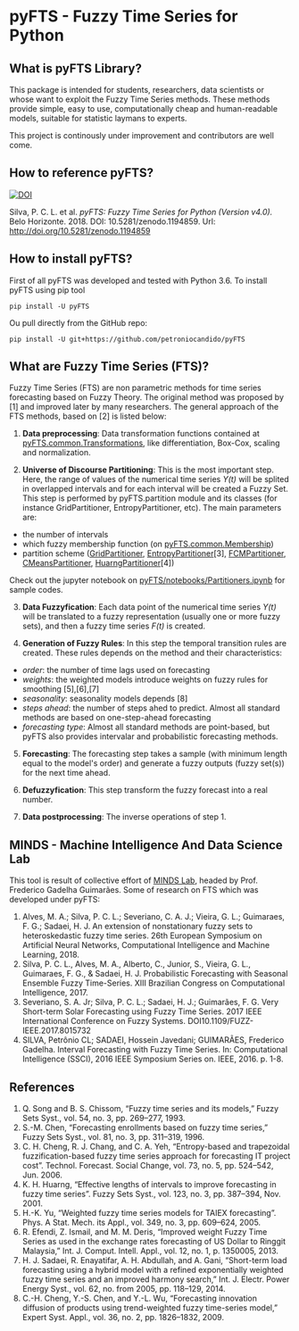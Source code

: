 # pyFTS - Fuzzy Time Series for Python

## What is pyFTS Library?

This package is intended for students, researchers, data scientists or whose want to exploit the Fuzzy Time Series methods. These methods provide simple, easy to use, computationally cheap and human-readable models, suitable for statistic laymans to experts.

This project is continously under improvement and contributors are well come.

## How to reference pyFTS?

[![DOI](https://zenodo.org/badge/DOI/10.5281/zenodo.1194859.svg)](https://doi.org/10.5281/zenodo.1194859)

 Silva, P. C. L. et al. *pyFTS: Fuzzy Time Series for Python (Version v4.0).* Belo Horizonte. 2018. DOI: 10.5281/zenodo.1194859. Url: <http://doi.org/10.5281/zenodo.1194859>

## How to install pyFTS?

First of all pyFTS was developed and tested with Python 3.6. To install pyFTS using pip tool

```
pip install -U pyFTS
```

Ou pull directly from the GitHub repo:

```
pip install -U git+https://github.com/petroniocandido/pyFTS
```

## What are Fuzzy Time Series (FTS)?
Fuzzy Time Series (FTS) are non parametric methods for time series forecasting based on Fuzzy Theory.  The original method was proposed by [1] and improved later by many researchers. The general approach of the FTS methods, based on [2] is listed below:

1. **Data preprocessing**: Data transformation functions contained at [pyFTS.common.Transformations](https://github.com/petroniocandido/pyFTS/blob/master/pyFTS/common/Transformations.py), like differentiation, Box-Cox, scaling and normalization.

2. **Universe of Discourse Partitioning**: This is the most important step. Here, the range of values of the numerical time series *Y(t)* will be splited in overlapped intervals and for each interval will be created a Fuzzy Set. This step is performed by pyFTS.partition module and its classes (for instance GridPartitioner, EntropyPartitioner, etc). The main parameters are:
 - the number of intervals
 - which fuzzy membership function (on [pyFTS.common.Membership](https://github.com/petroniocandido/pyFTS/blob/master/pyFTS/common/Membership.py))
 - partition scheme ([GridPartitioner](https://github.com/petroniocandido/pyFTS/blob/master/pyFTS/partitioners/Grid.py), [EntropyPartitioner](https://github.com/petroniocandido/pyFTS/blob/master/pyFTS/partitioners/Entropy.py)[3], [FCMPartitioner](https://github.com/petroniocandido/pyFTS/blob/master/pyFTS/partitioners/FCM.py), [CMeansPartitioner](https://github.com/petroniocandido/pyFTS/blob/master/pyFTS/partitioners/CMeans.py), [HuarngPartitioner](https://github.com/petroniocandido/pyFTS/blob/master/pyFTS/partitioners/Huarng.py)[4])
 
 Check out the jupyter notebook on [pyFTS/notebooks/Partitioners.ipynb](https://github.com/petroniocandido/pyFTS/blob/master/pyFTS/notebooks/Partitioners.ipynb) for sample codes.
 
3. **Data Fuzzyfication**: Each data point of the numerical time series *Y(t)* will be translated to a fuzzy representation (usually one or more fuzzy sets), and then a fuzzy time series *F(t)* is created.

4. **Generation of Fuzzy Rules**: In this step the temporal transition rules are created. These rules depends on the method and their characteristics:
- *order*: the number of time lags used on forecasting
- *weights*: the weighted models introduce weights on fuzzy rules for smoothing [5],[6],[7]
- *seasonality*: seasonality models depends [8]
- *steps ahead*: the number of steps ahed to predict. Almost all standard methods are based on one-step-ahead forecasting
- *forecasting type*: Almost all standard methods are point-based, but pyFTS also provides intervalar and probabilistic forecasting methods.

5. **Forecasting**: The forecasting step takes a sample (with minimum length equal to the model's order) and generate a fuzzy outputs (fuzzy set(s)) for the next time ahead. 

6. **Defuzzyfication**: This step transform the fuzzy forecast into a real number.

7. **Data postprocessing**: The inverse operations of step 1.

## MINDS - Machine Intelligence And Data Science Lab

This tool is result of collective effort of [MINDS Lab](http://www.minds.eng.ufmg.br/), headed by Prof. Frederico Gadelha Guimarães. Some of research on FTS which was developed under pyFTS:

1. Alves, M. A.; Silva, P. C. L.; Severiano, C. A. J.; Vieira, G. L.; Guimaraes, F. G.; Sadaei, H. J. An extension of nonstationary fuzzy sets to heteroskedastic fuzzy time series. 26th European Symposium on Artificial Neural Networks, Computational Intelligence and Machine Learning, 2018.
2. Silva, P. C. L., Alves, M. A., Alberto, C., Junior, S., Vieira, G. L., Guimaraes, F. G., & Sadaei, H. J. Probabilistic Forecasting with Seasonal Ensemble Fuzzy Time-Series. XIII Brazilian Congress on Computational Intelligence, 2017.
3. Severiano, S. A. Jr; Silva, P. C. L.; Sadaei, H. J.; Guimarães, F. G. Very Short-term Solar Forecasting using Fuzzy Time Series. 2017 IEEE International Conference on Fuzzy Systems. DOI10.1109/FUZZ-IEEE.2017.8015732
4. SILVA, Petrônio CL; SADAEI, Hossein Javedani; GUIMARÃES, Frederico Gadelha. Interval Forecasting with Fuzzy Time Series. In: Computational Intelligence (SSCI), 2016 IEEE Symposium Series on. IEEE, 2016. p. 1-8.
 

## References

1. Q. Song and B. S. Chissom, “Fuzzy time series and its models,” Fuzzy Sets Syst., vol. 54, no. 3, pp. 269–277, 1993.
2. S.-M. Chen, “Forecasting enrollments based on fuzzy time series,” Fuzzy Sets Syst., vol. 81, no. 3, pp. 311–319, 1996.
3. C. H. Cheng, R. J. Chang, and C. A. Yeh, “Entropy-based and trapezoidal fuzzification-based fuzzy time series approach for forecasting IT project cost”. Technol. Forecast. Social Change, vol. 73, no. 5, pp. 524–542, Jun. 2006.
4. K. H. Huarng, “Effective lengths of intervals to improve forecasting in fuzzy time series”. Fuzzy Sets Syst., vol. 123, no. 3, pp. 387–394, Nov. 2001.
5. H.-K. Yu, “Weighted fuzzy time series models for TAIEX forecasting”. Phys. A Stat. Mech. its Appl., vol. 349, no. 3, pp. 609–624, 2005.
6. R. Efendi, Z. Ismail, and M. M. Deris, “Improved weight Fuzzy Time Series as used in the exchange rates forecasting of US Dollar to Ringgit Malaysia,” Int. J. Comput. Intell. Appl., vol. 12, no. 1, p. 1350005, 2013.
7. H. J. Sadaei, R. Enayatifar, A. H. Abdullah, and A. Gani, “Short-term load forecasting using a hybrid model with a refined exponentially weighted fuzzy time series and an improved harmony search,” Int. J. Electr. Power Energy Syst., vol. 62, no. from 2005, pp. 118–129, 2014.
8. C.-H. Cheng, Y.-S. Chen, and Y.-L. Wu, “Forecasting innovation diffusion of products using trend-weighted fuzzy time-series model,” Expert Syst. Appl., vol. 36, no. 2, pp. 1826–1832, 2009.
